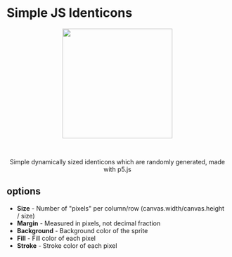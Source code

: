 # Simple JS Identicons
<p align="center">
  <img src="http://i.imgur.com/e3VkIRB.png" width="250"/>
</p>
<br>
<p align="center">Simple dynamically sized identicons which are randomly generated, made with p5.js</p>

## options
* **Size** - Number of "pixels" per column/row (canvas.width/canvas.height / size)
* **Margin** - Measured in pixels, not decimal fraction
* **Background** - Background color of the sprite
* **Fill** - Fill color of each pixel
* **Stroke** - Stroke color of each pixel
